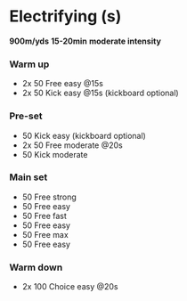 # Electrifying (s) 

**900m/yds**
**15-20min** 
**moderate intensity**

### Warm up
- 2x 50 Free easy @15s
- 2x 50 Kick easy @15s (kickboard optional) 

### Pre-set
- 50 Kick easy (kickboard optional)
- 2x 50 Free moderate @20s
- 50 Kick moderate

### Main set
- 50 Free strong
- 50 Free easy
- 50 Free fast
- 50 Free easy
- 50 Free max
- 50 Free easy

### Warm down
- 2x 100 Choice easy @20s